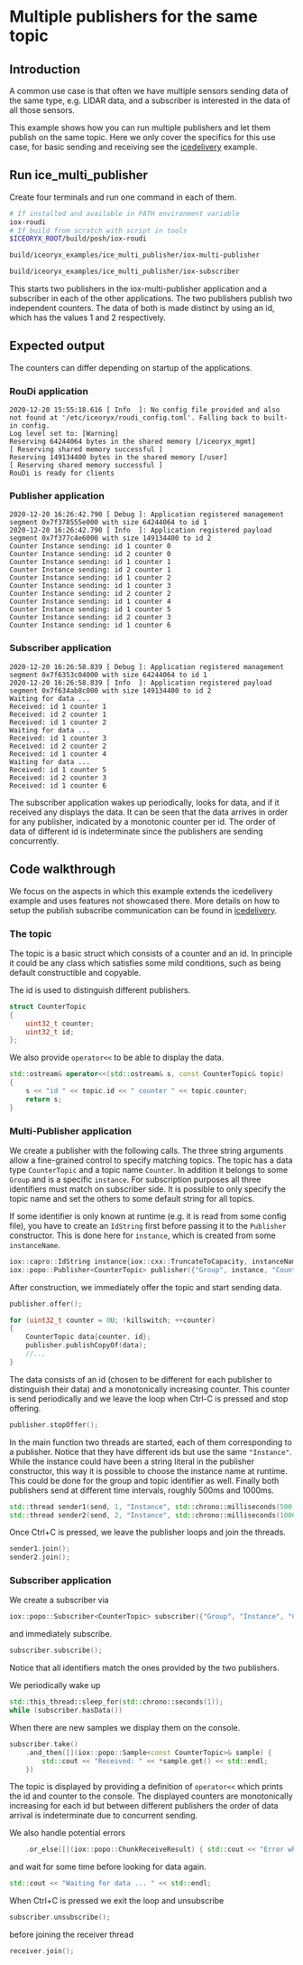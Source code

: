 # Multiple publishers for the same topic

## Introduction
A common use case is that often we have multiple sensors sending data of the same type, e.g. LIDAR data, and a subscriber is interested in the data of all those sensors. 

This example shows how you can run multiple publishers and let them publish on the same topic. 
Here we only cover the specifics for this use case, for basic sending and receiving see the 
 [icedelivery](../icedelivery/README.md) example.
## Run ice_multi_publisher

Create four terminals and run one command in each of them. 
```sh
# If installed and available in PATH environment variable
iox-roudi
# If build from scratch with script in tools
$ICEORYX_ROOT/build/posh/iox-roudi

build/iceoryx_examples/ice_multi_publisher/iox-multi-publisher

build/iceoryx_examples/ice_multi_publisher/iox-subscriber
```

This starts two publishers in the iox-multi-publisher application and 
a subscriber in each of the other applications. The two publishers publish two independent counters. The data of both is made distinct by using an id, which has the values 1 and 2 respectively. 
## Expected output

The counters can differ depending on startup of the applications.

### RouDi application
```
2020-12-20 15:55:18.616 [ Info  ]: No config file provided and also not found at '/etc/iceoryx/roudi_config.toml'. Falling back to built-in config.
Log level set to: [Warning]
Reserving 64244064 bytes in the shared memory [/iceoryx_mgmt]
[ Reserving shared memory successful ]
Reserving 149134400 bytes in the shared memory [/user]
[ Reserving shared memory successful ]
RouDi is ready for clients
```

### Publisher application
```
2020-12-20 16:26:42.790 [ Debug ]: Application registered management segment 0x7f378555e000 with size 64244064 to id 1
2020-12-20 16:26:42.790 [ Info  ]: Application registered payload segment 0x7f377c4e6000 with size 149134400 to id 2
Counter Instance sending: id 1 counter 0
Counter Instance sending: id 2 counter 0
Counter Instance sending: id 1 counter 1
Counter Instance sending: id 2 counter 1
Counter Instance sending: id 1 counter 2
Counter Instance sending: id 1 counter 3
Counter Instance sending: id 2 counter 2
Counter Instance sending: id 1 counter 4
Counter Instance sending: id 1 counter 5
Counter Instance sending: id 2 counter 3
Counter Instance sending: id 1 counter 6
```

### Subscriber application
```
2020-12-20 16:26:58.839 [ Debug ]: Application registered management segment 0x7f6353c04000 with size 64244064 to id 1
2020-12-20 16:26:58.839 [ Info  ]: Application registered payload segment 0x7f634ab8c000 with size 149134400 to id 2
Waiting for data ...
Received: id 1 counter 1
Received: id 2 counter 1
Received: id 1 counter 2
Waiting for data ...
Received: id 1 counter 3
Received: id 2 counter 2
Received: id 1 counter 4
Waiting for data ...
Received: id 1 counter 5
Received: id 2 counter 3
Received: id 1 counter 6
```

The subscriber application wakes up periodically, looks for data, and if it received any displays the data. It can be seen that the data arrives in order for any publisher, indicated by a monotonic counter per id. The order of data of different id is indeterminate since the publishers are sending concurrently.

## Code walkthrough

We focus on the aspects in which this example extends the icedelivery example and uses features not showcased there. More details on how to setup the publish subscribe communication can be found in [icedelivery](../icedelivery/README.md).

### The topic

The topic is a basic struct which consists of a counter and an id. In principle it could be any class which satisfies some mild conditions, such as being default constructible and copyable.

The id is used to distinguish different publishers.
```cpp
struct CounterTopic
{
    uint32_t counter;
    uint32_t id;
};
```

We also provide ``operator<<`` to be able to display the data.
```cpp
std::ostream& operator<<(std::ostream& s, const CounterTopic& topic)
{
    s << "id " << topic.id << " counter " << topic.counter;
    return s;
}
```

### Multi-Publisher application

We create a publisher with the following calls. The three string arguments allow a fine-grained control
to specify matching topics. The topic has a data type ``CounterTopic`` and a topic name 
``Counter``. In addition it belongs to some ``Group`` and is a specific ``instance``. For subscription purposes all three identifiers must match on subscriber side. It is possible to only specify the topic name and set the others to some default string for all topics.

If some identifier is only known at runtime (e.g. it is read from some config file), you have to create an ``IdString`` first before passing it to the ``Publisher`` constructor. This is done here for ``instance``, which is created from some ``instanceName``.

```cpp
iox::capro::IdString instance{iox::cxx::TruncateToCapacity, instanceName};
iox::popo::Publisher<CounterTopic> publisher({"Group", instance, "Counter"});
```

After construction, we immediately offer the topic and start sending data.
```cpp
publisher.offer();

for (uint32_t counter = 0U; !killswitch; ++counter)
{
    CounterTopic data{counter, id};
    publisher.publishCopyOf(data);
    //...
}
```

The data consists of an id (chosen to be different for each publisher to distinguish their data) and a monotonically increasing counter. This counter is send periodically and we leave the loop when Ctrl-C is pressed and stop offering.
```cpp
publisher.stopOffer();
```

In the main function two threads are started, each of them corresponding to a publisher.
Notice that they have different ids but use the same ``"Instance"``. While the instance could have been a string literal in the publisher constructor, this way it is possible to choose the instance name at runtime. This could be done for the group and topic identifier as well. Finally both publishers send at different time intervals, roughly 500ms and 1000ms.
```cpp
std::thread sender1(send, 1, "Instance", std::chrono::milliseconds(500));
std::thread sender2(send, 2, "Instance", std::chrono::milliseconds(1000));
```

Once Ctrl+C is pressed, we leave the publisher loops and join the threads.
```cpp
sender1.join();
sender2.join();
```

### Subscriber application

We create a subscriber via
```cpp
iox::popo::Subscriber<CounterTopic> subscriber({"Group", "Instance", "Counter"});
```

and immediately subscribe.
```cpp
subscriber.subscribe();
```

Notice that all identifiers match the ones provided by the two publishers.

We periodically wake up
```cpp
std::this_thread::sleep_for(std::chrono::seconds(1));
while (subscriber.hasData())
```

When there are new samples we display them on the console.
```cpp
subscriber.take()
    .and_then([](iox::popo::Sample<const CounterTopic>& sample) {
        std::cout << "Received: " << *sample.get() << std::endl;
    })
```

The topic is displayed by providing a definition of ``operator<<`` which prints the id and counter to the console.
The displayed counters are monotonically increasing for each id but between different publishers the order of data arrival is indeterminate due to concurrent sending.

We also handle potential errors
```cpp
    .or_else([](iox::popo::ChunkReceiveResult) { std::cout << "Error while receiving." << std::endl; });
```

and wait for some time before looking for data again.
```cpp
std::cout << "Waiting for data ... " << std::endl;
```

When Ctrl+C is pressed we exit the loop and unsubscribe
```cpp
subscriber.unsubscribe();
```

before joining the receiver thread
```cpp
receiver.join();
```
